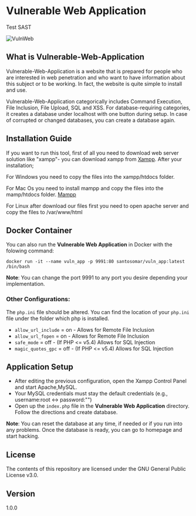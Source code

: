 # Vulnerable Web Application 

Test SAST

![VulnWeb](https://github.com/OWASP/Vulnerable-Web-Application/blob/master/Resources/VulnWeb.png)

## What is Vulnerable-Web-Application

Vulnerable-Web-Application is a website that is prepared for people who are interested in web penetration and who want to have
information about this subject or to be working. In fact, the website is quite simple to install and use.

Vulnerable-Web-Application categorically includes Command Execution, File Inclusion, File Upload, SQL and XSS. For database-requiring
categories, it creates a database under localhost with one button during setup. In case of corrupted or changed databases, you can
create a database again.

## Installation Guide

If you want to run this tool, first of all you need to download web server solution like "xampp"- you can download xampp from
[Xampp](https://www.apachefriends.org/tr/download.html). After your installation;

For Windows you need to copy the files into the xampp/htdocs folder.

For Mac Os  you need to install mampp and  copy the files into the mamp/htdocs folder.
[Mampp](https://www.mamp.info/en/downloads/)

For Linux after download our files first you need to open apache server and copy the files to /var/www/html

## Docker Container
You can also run the **Vulnerable Web Application** in Docker with the folowing command:

```
docker run -it --name vuln_app -p 9991:80 santosomar/vuln_app:latest /bin/bash
```
**Note**: You can change the port 9991 to any port you desire depending your implementation. 

### Other Configurations:

The `php.ini` file should be  altered. You can find the location of your `php.ini` file under the folder which php is installed.
- `allow_url_include` = on - Allows for Remote File Inclusion
- `allow_url_fopen` = on - Allows for Remote File Inclusion
- `safe_mode` = off - (If PHP <= v5.4) Allows for SQL Injection
- `magic_quotes_gpc` = off - (If PHP <= v5.4) Allows for SQL Injection

## Application Setup

- After editing the previous configuration, open the Xampp Control Panel and start Apache,MySQL. 
- Your MySQL credentials must stay the default credentials (e.g., username:root <-> password:"")
- Open up the `index.php` file in the <b>Vulnerable Web Application</b> directory. Follow the directions and create database. 

**Note**: You can reset the database at any time, if needed or if you run into any problems. Once the database is ready, you can go to homepage and start hacking.

## License
The contents of this repository are licensed under the GNU General Public License v3.0.
 
## Version
1.0.0
